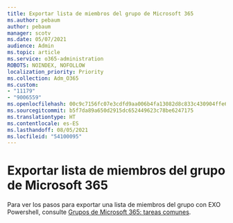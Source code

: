 ```yaml
---
title: Exportar lista de miembros del grupo de Microsoft 365
ms.author: pebaum
author: pebaum
manager: scotv
ms.date: 05/07/2021
audience: Admin
ms.topic: article
ms.service: o365-administration
ROBOTS: NOINDEX, NOFOLLOW
localization_priority: Priority
ms.collection: Adm_O365
ms.custom:
- "11179"
- "9006559"
ms.openlocfilehash: 00c9c7156fc07e3cdfd9aa006b4fa13082d8c833c430904ffe674524cac0c197
ms.sourcegitcommit: b5f7da89a650d2915dc652449623c78be6247175
ms.translationtype: HT
ms.contentlocale: es-ES
ms.lasthandoff: 08/05/2021
ms.locfileid: "54100095"
---
```

# <a name="export-list-of-microsoft-365-group-members"></a>Exportar lista de miembros del grupo de Microsoft 365

Para ver los pasos para exportar una lista de miembros del grupo con EXO Powershell, consulte [Grupos de Microsoft 365: tareas comunes](https://aka.ms/M365GroupExport).